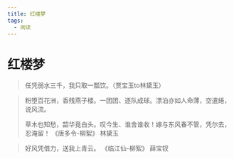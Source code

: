 ```yaml
---
title: 红楼梦
tags:
  - 阅读
---
```


# 红楼梦

> 任凭弱水三千，我只取一瓢饮。（贾宝玉to林黛玉）

> 粉堕百花洲，香残燕子楼。一团团、逐队成球。漂泊亦如人命薄，空遣绻，说风流。
>
> 草木也知愁，韶华竟白头。叹今生、谁舍谁收！嫁与东风春不管，凭尔去，忍淹留！	《唐多令-柳絮》 林黛玉

> 好风凭借力，送我上青云。 《临江仙-柳絮》 薛宝钗

